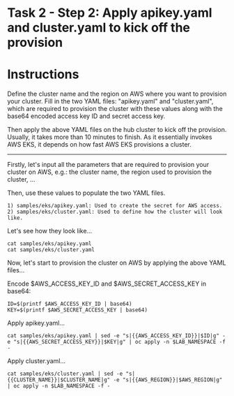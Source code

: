 # Task 2 - Step 2: Apply apikey.yaml and cluster.yaml to kick off the provision

Instructions
============

Define the cluster name and the region on AWS where you want to provision your cluster. Fill in the two YAML
files: "apikey.yaml" and "cluster.yaml", which are required to provision the cluster with these values along
with the base64 encoded access key ID and secret access key.

Then apply the above YAML files on the hub cluster to kick off the provision. Usually, it takes more than 10
minutes to finish. As it essentially invokes AWS EKS, it depends on how fast AWS EKS provisions a cluster.

---

Firstly, let's input all the parameters that are required to provision your cluster on AWS, e.g.: the cluster name, the region used to provision the cluster, ...

<!--
var::set-required "Input cluster name" "AWS_CLUSTER_NAME"
var::set-required "Input AWS region" "AWS_REGION"
var::save "AWS_CLUSTER_NAME"
var::save "AWS_REGION"
-->

Then, use these values to populate the two YAML files.

```
1) samples/eks/apikey.yaml: Used to create the secret for AWS access.
2) samples/eks/cluster.yaml: Used to define how the cluster will look like.
```

Let's see how they look like...

```shell
cat samples/eks/apikey.yaml
cat samples/eks/cluster.yaml
```

Now, let's start to provision the cluster on AWS by applying the above YAML files...

Encode $AWS_ACCESS_KEY_ID and $AWS_SECRET_ACCESS_KEY in base64:

```shell
ID=$(printf $AWS_ACCESS_KEY_ID | base64)
KEY=$(printf $AWS_SECRET_ACCESS_KEY | base64)
```

Apply apikey.yaml...

```shell
cat samples/eks/apikey.yaml | sed -e "s|{{AWS_ACCESS_KEY_ID}}|$ID|g" -e "s|{{AWS_SECRET_ACCESS_KEY}}|$KEY|g" | oc apply -n $LAB_NAMESPACE -f -
```

Apply cluster.yaml...

```shell
cat samples/eks/cluster.yaml | sed -e "s|{{CLUSTER_NAME}}|$CLUSTER_NAME|g" -e "s|{{AWS_REGION}}|$AWS_REGION|g" | oc apply -n $LAB_NAMESPACE -f -
```
